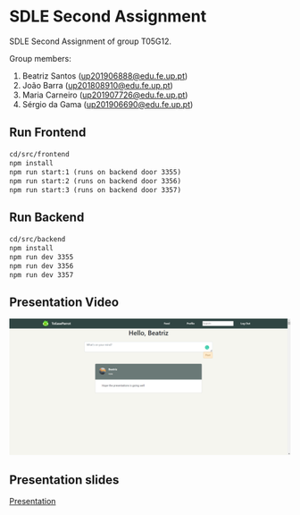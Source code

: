 # SDLE Second Assignment

SDLE Second Assignment of group T05G12.

Group members:

1. Beatriz Santos (up201906888@edu.fe.up.pt)
2. João Barra (up201808910@edu.fe.up.pt)
3. Maria Carneiro (up201907726@edu.fe.up.pt)
4. Sérgio da Gama (up201906690@edu.fe.up.pt)

## Run Frontend 
```
cd/src/frontend
npm install
npm run start:1 (runs on backend door 3355)
npm run start:2 (runs on backend door 3356)
npm run start:3 (runs on backend door 3357)
```

## Run Backend 
```
cd/src/backend
npm install
npm run dev 3355
npm run dev 3356
npm run dev 3357
```

## Presentation Video
[![Demo Vídeo](./doc/ToEaseParrot_image.png)](./doc/ToEaseParrot_video.mp4)

## Presentation slides
[Presentation](./doc/ToEaseParrot_presentation.pdf)